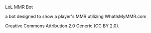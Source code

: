 LoL MMR Bot

a bot designed to show a player's MMR utilizing WhatIsMyMMR.com

Creative Commons Attribution 2.0 Generic (CC BY 2.0).
